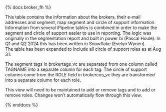 {% docs broker_fh %}

This table contains the information about the brokers, their e-mail addresses and segment, map segment and circle of support information. 
Information from several iPipeline tables is combined in order to make the segment and circle of support easier to use in reporting. 
The logic was originally in the segmentation report and built in power bi (Pascal Houle).  In Q1 and Q2 2024 this has been written in Snowflake (Evelyn Wynen).  
The table has been expanded to include all circle of support roles as at Aug 31.

The segment tags in brokertags_vc are separated from one column called TAGNAME into a separate column for each tag.
The circle of support columns come from the ROLE field in brokercos_vc they are transformed into a separate column for each role.

This view will need to be maintained to add or remove tags and to add or remove roles.  Changes won't automatically flow through this view.

{% enddocs %}
